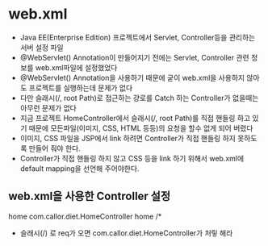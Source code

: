 # web.xml
* Java EE(Enterprise Edition) 프로젝트에서 Servlet, Controller등을 관리하는 서버 설정 파일
* @WebServlet() Annotation이 만들어지기 전에는 Servlet, Controller 관련 정보를 web.xml파일에 설정했었다
* @WebServlet() Annotation을 사용하기 때문에 굳이 web.xml을 사용하지 않아도 프로젝트를 실행하는데 문제가 없다
* 다만 슬래시(/, root Path)로 접근하는 걍로를 Catch 하는 Controller가 없을때는 아무런 문제가 없다
* 지금 프로젝트 HomeController에서 슬래시(/, root Path)를 직접 핸들링 하고 있기 때문에 모든파일(이미지, CSS, HTML  등등)의 요청을 할수 없게 되어 버렸다
* 이미지, CSS 파일을 JSP에서 link 하려면 Controller가 직접 핸들링 하지 못하도록 만들어 줘야 한다.
* Controller가 직접 핸들링 하지 않고 CSS 등을 link 하기 위해서 web.xml에 default mapping을 선언해 주어야한다.

## web.xml을 사용한 Controller 설정
<servlet>
	<servlet-name>home</servlet-name>
	<servlet-class>
		com.callor.diet.HomeController
	</servlet-class>
</servlet>
<servlet-mapping>
	<servlet-name>home</servlet-name>
	<url-pattern>/*</url-pattern>
</servlet-mapping>	

* 슬래시(/) 로 req가 오면 com.callor.diet.HomeController가 처맇 해라



